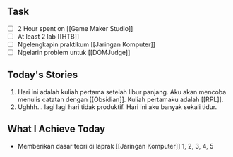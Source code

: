 ## Task

- [ ] 2 Hour spent on [[Game Maker Studio]]
- [ ] At least 2 lab [[HTB]]
- [ ] Ngelengkapin praktikum [[Jaringan Komputer]]
- [ ] Ngelarin problem untuk [[DOMJudge]]

## Today's Stories

1. Hari ini adalah kuliah pertama setelah libur panjang. Aku akan mencoba menulis catatan dengan [[Obsidian]]. Kuliah pertamaku adalah [[RPL]].
2. Ughhh... lagi lagi hari tidak produktif. Hari ini aku banyak sekali tidur. 

## What I Achieve Today

- Memberikan dasar teori di laprak [[Jaringan Komputer]] 1, 2, 3, 4, 5

